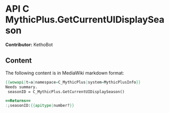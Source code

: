 # API C MythicPlus.GetCurrentUIDisplaySeason

**Contributor:** KethoBot

## Content

The following content is in MediaWiki markdown format:

```mediawiki
{{wowapi|t=a|namespace=C_MythicPlus|system=MythicPlusInfo}}
Needs summary.
 seasonID = C_MythicPlus.GetCurrentUIDisplaySeason()

==Returns==
:;seasonID:{{apitype|number?}}
```